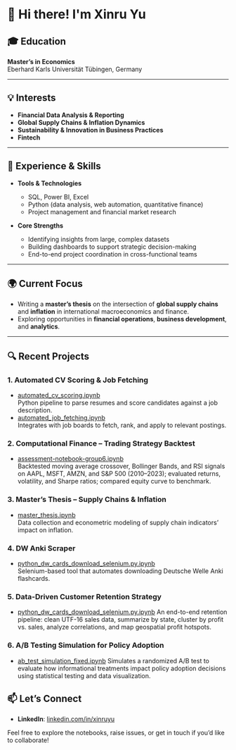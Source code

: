 # 👋 Hi there! I'm Xinru Yu

## 🎓 Education
**Master’s in Economics**  
Eberhard Karls Universität Tübingen, Germany

---

## 💡 Interests
- **Financial Data Analysis & Reporting**  
- **Global Supply Chains & Inflation Dynamics**  
- **Sustainability & Innovation in Business Practices**
- **Fintech**

---

## 💼 Experience & Skills
- **Tools & Technologies**  
  - SQL, Power BI, Excel  
  - Python (data analysis, web automation, quantitative finance)  
  - Project management and financial market research  

- **Core Strengths**  
  - Identifying insights from large, complex datasets  
  - Building dashboards to support strategic decision-making  
  - End-to-end project coordination in cross-functional teams  

---

## 🌍 Current Focus
- Writing a **master’s thesis** on the intersection of **global supply chains** and **inflation** in international macroeconomics and finance.  
- Exploring opportunities in **financial operations**, **business development**, and **analytics**.

---

## 🔍 Recent Projects

### 1. Automated CV Scoring & Job Fetching
- [automated_cv_scoring.ipynb](https://github.com/yxrare/yxrare/blob/main/automated%20cv%20scoring.ipynb)  
  Python pipeline to parse resumes and score candidates against a job description.
- [automated_job_fetching.ipynb](https://github.com/yxrare/yxrare/blob/main/automated%20job%20fetching.ipynb)  
  Integrates with job boards to fetch, rank, and apply to relevant postings.

### 2. Computational Finance – Trading Strategy Backtest
- [assessment-notebook-group6.ipynb](https://github.com/yxrare/yxrare/blob/main/pastresearch.pdf)  
  Backtested moving average crossover, Bollinger Bands, and RSI signals on AAPL, MSFT, AMZN, and S&P 500 (2010–2023); evaluated returns, volatility, and Sharpe ratios; compared equity curve to benchmark.

### 3. Master’s Thesis – Supply Chains & Inflation
- [master_thesis.ipynb](https://github.com/yxrare/yxrare/blob/main/master%20thesis.ipynb)  
  Data collection and econometric modeling of supply chain indicators’ impact on inflation.

### 4. DW Anki Scraper
- [python_dw_cards_download_selenium.py.ipynb](https://github.com/yxrare/yxrare/blob/main/python%20dw_cards_download_selenium.py.ipynb)  
  Selenium-based tool that automates downloading Deutsche Welle Anki flashcards.

### 5. Data-Driven Customer Retention Strategy

- [python_dw_cards_download_selenium.py.ipynb](https://github.com/yxrare/yxrare/blob/main/Customer%20Retention%20Strategy.ipynb)
  An end-to-end retention pipeline: clean UTF-16 sales data, summarize by state, cluster by profit vs. sales, analyze correlations, and map geospatial profit hotspots.
### 6. A/B Testing Simulation for Policy Adoption

- [ab_test_simulation_fixed.ipynb](https://github.com/yxrare/yxrare/blob/main/ab_test_simulation_fixed.ipynb)
  Simulates a randomized A/B test to evaluate how informational treatments impact policy adoption decisions using statistical testing and data visualization.

## 📫 Let’s Connect
- **LinkedIn**: [linkedin.com/in/xinruyu](https://linkedin.com/in/xinruyu)

Feel free to explore the notebooks, raise issues, or get in touch if you’d like to collaborate!

